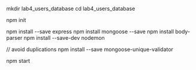 mkdir lab4_users_database
cd lab4_users_database

npm init

npm install --save express
npm install mongoose --save
npm install body-parser
npm install --save-dev nodemon

// avoid duplications
npm install --save mongoose-unique-validator

npm start